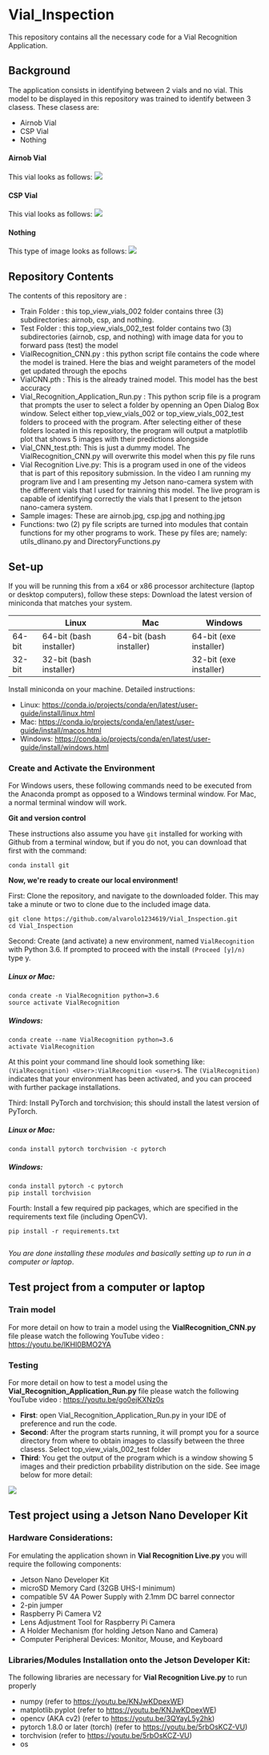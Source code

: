 # Vial_Inspection
This repository contains all the necessary code for a Vial Recognition Application. 

## Background
The application consists in identifying between 2 vials and no vial. This model to be displayed in this repository was trained to identify between 3 clasess. These clasess are:

* Airnob Vial
* CSP Vial
* Nothing

#### Airnob Vial
 This vial looks as follows: 
 ![](airnob.jpg)
#### CSP Vial
 This vial looks as follows:
 ![](csp.jpg)

#### Nothing
This type of image looks as follows:
![](nothing.jpg)
 

## Repository Contents
The contents of this repository are :
  * Train Folder : this top_view_vials_002 folder contains three (3) subdirectories: airnob, csp, and nothing. 
  * Test Folder : this top_view_vials_002_test folder contains two (3) subdirectories (airnob, csp, and nothing) with image data for you to forward pass (test) the model
  * VialRecognition_CNN.py : this python script file contains the code where the model is trained. Here the bias and weight parameters of the model get updated through the epochs
  * VialCNN.pth : This is the already trained model. This model has the best accuracy
  * Vial_Recognition_Application_Run.py : This python scrip file is a program that prompts the user to select a folder by openning an Open Dialog Box window. Select either top_view_vials_002 or top_view_vials_002_test folders to proceed with the program. After selecting either of these folders located in this repository, the program will output a matplotlib plot that shows 5 images with their predictions alongside
  * Vial_CNN_test.pth: This is just a dummy model. The VialRecognition_CNN.py will overwrite this model when this py file runs
  * Vial Recognition Live.py: This is a program used in one of the videos that is part of this repository submission. In the video I am running my program live and I am presenting my Jetson nano-camera system with the different vials that I used for trainning this model. The live program is capable of identifying correctly the vials that I present to the jetson nano-camera system.
  * Sample images: These are airnob.jpg, csp.jpg and nothing.jpg
  * Functions: two (2) py file scripts are turned into modules that contain functions for my other programs to work. These py files are; namely:   utils_dlinano.py and DirectoryFunctions.py

## Set-up
If you will be running this from a x64 or x86 processor architecture (laptop or desktop computers), follow these steps:
Download the latest version of miniconda that matches your system.

|   | Linux	| Mac	| Windows|
----|-------|-----|--------|
64-bit |	64-bit (bash installer) |	64-bit (bash installer)|	64-bit (exe installer)|
32-bit	| 32-bit (bash installer)		|       |32-bit (exe installer) 


Install miniconda on your machine. Detailed instructions:

* Linux: https://conda.io/projects/conda/en/latest/user-guide/install/linux.html
* Mac: https://conda.io/projects/conda/en/latest/user-guide/install/macos.html
* Windows: https://conda.io/projects/conda/en/latest/user-guide/install/windows.html

### Create and Activate the Environment
For Windows users, these following commands need to be executed from the Anaconda prompt as opposed to a Windows terminal window. For Mac, a normal terminal window will work.

**Git and version control**

These instructions also assume you have `git` installed for working with Github from a terminal window, but if you do not, you can download that first with the command:

```
conda install git

```

**Now, we're ready to create our local environment!**

 First: Clone the repository, and navigate to the downloaded folder. This may take a minute or two to clone due to the included image data.
```
git clone https://github.com/alvarolo1234619/Vial_Inspection.git
cd Vial_Inspection

```
 Second: Create (and activate) a new environment, named `VialRecognition` with Python 3.6. If prompted to proceed with the install `(Proceed [y]/n)` type y.
 
  ##### Linux or Mac:
  ```
  conda create -n VialRecognition python=3.6
  source activate VialRecognition
  ```
  ##### Windows:
   ```
  conda create --name VialRecognition python=3.6
  activate VialRecognition
  ```
 
 At this point your command line should look something like: `(VialRecognition) <User>:VialRecognition <user>$`. The `(VialRecognition) `   indicates that your environment has been activated, and you can proceed with further package installations.
 
 Third: Install PyTorch and torchvision; this should install the latest version of PyTorch.
 
  ##### Linux or Mac:
  ```
  conda install pytorch torchvision -c pytorch 
  
  ```
  ##### Windows:
   ```
  conda install pytorch -c pytorch
  pip install torchvision
  
  ```
 
 Fourth: Install a few required pip packages, which are specified in the requirements text file (including OpenCV).
   ```
  pip install -r requirements.txt
  
  
  ```
  
 *You are done installing these modules and basically setting up to run in a computer or laptop*.


## Test project from a computer or laptop

### Train model
For more detail on how to train a model using the **VialRecognition_CNN.py** file  please watch the following YouTube video : https://youtu.be/lKHl0BMO2YA 

### Testing
For more detail on how to test a model using the **Vial_Recognition_Application_Run.py** file  please watch the following YouTube video : https://youtu.be/go0ejKXNz0s 

* **First**: open   Vial_Recognition_Application_Run.py in your IDE of preference and run the code.
* **Second**: After the program starts running, it will prompt you for a source directory from where to obtain images to classify between the three clasess. Select top_view_vials_002_test folder
* **Third**: You get the output of the program which is a window showing 5 images and their prediction prbability distribution on the side. See image below for more detail:

![](Output_Sample.png)


## Test project using a Jetson Nano Developer Kit

### Hardware Considerations:
For emulating the application shown in **Vial Recognition Live.py** you will require the following components:

* Jetson Nano Developer Kit
* microSD Memory Card (32GB UHS-I minimum)
* compatible 5V 4A Power Supply with 2.1mm DC barrel connector
* 2-pin jumper
* Raspberry Pi Camera V2 
* Lens Adjustment Tool for Raspberry Pi Camera
* A Holder Mechanism (for holding Jetson Nano and Camera)
* Computer Peripheral Devices: Monitor, Mouse, and Keyboard

### Libraries/Modules Installation onto the Jetson Developer Kit:

The following libraries are necessary for **Vial Recognition Live.py** to run properly

* numpy (refer to https://youtu.be/KNJwKDpexWE)
* matplotlib.pyplot  (refer to https://youtu.be/KNJwKDpexWE)
* opencv (AKA cv2)  (refer to https://youtu.be/3QYayL5y2hk)
* pytorch 1.8.0 or later (torch)  (refer to https://youtu.be/5rbOsKCZ-VU)
* torchvision  (refer to https://youtu.be/5rbOsKCZ-VU)
* os

